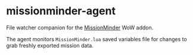 # missionminder-agent

File watcher companion for the [MissionMinder](https://github.com/LobsterBandit/MissionMinder) WoW addon.

The agent monitors `MissionMinder.lua` saved variables file for changes to grab freshly exported mission data.
